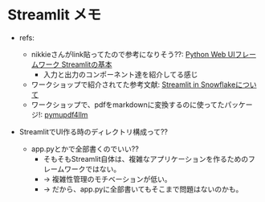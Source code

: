 # Streamlit メモ

- refs:
  - nikkieさんがlink貼ってたので参考になりそう??: [Python Web UIフレームワーク Streamlitの基本](https://gihyo.jp/article/2024/10/monthly-python-2410)
    - 入力と出力のコンポーネント達を紹介してる感じ
  - ワークショップで紹介されてた参考文献: [Streamlit in Snowflakeについて](https://docs.snowflake.com/ja/developer-guide/streamlit/about-streamlit)
  - ワークショップで、pdfをmarkdownに変換するのに使ってたパッケージ!: [pymupdf4llm](https://pymupdf.readthedocs.io/ja/latest/pymupdf4llm/)

- StreamlitでUI作る時のディレクトリ構成って??
  - app.pyとかで全部書くのでいい??
    - そもそもStreamlit自体は、複雑なアプリケーションを作るためのフレームワークではない。
    - -> 複雑性管理のモチベーションが低い。
    - -> だから、app.pyに全部書いてもそこまで問題はないのかも。
